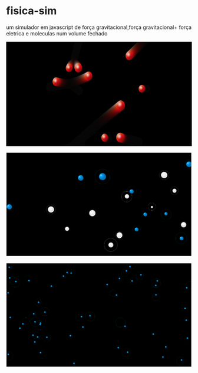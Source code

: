 # fisica-sim

um simulador em javascript de força gravitacional,força gravitacional+ força eletrica e moleculas num volume fechado

![é sobre isso](https://github.com/gabriel-ferreira-da-silva/fisica-sim/blob/master/imagens/Captura%20de%20tela%20de%202022-06-23%2020-43-27.png?raw=true)


![é sobre isso](https://github.com/gabriel-ferreira-da-silva/fisica-sim/blob/master/imagens/Captura%20de%20tela%20de%202022-06-23%2020-42-36.png?raw=true)


![é sobre isso](https://github.com/gabriel-ferreira-da-silva/fisica-sim/blob/master/imagens/Captura%20de%20tela%20de%202022-06-23%2020-42-57.png?raw=true)